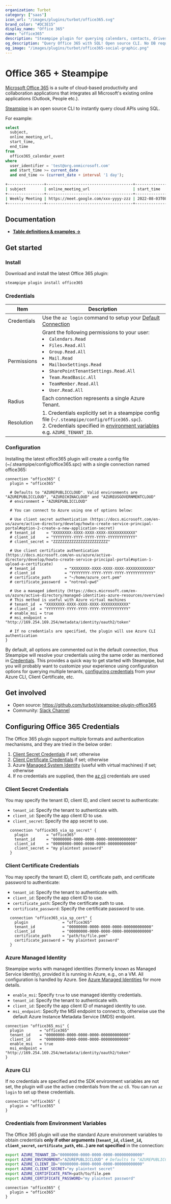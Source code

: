 ```yaml
---
organization: Turbot
category: ["saas"]
icon_url: "/images/plugins/turbot/office365.svg"
brand_color: "#DC3E15"
display_name: "Office 365"
name: "office365"
description: "Steampipe plugin for querying calendars, contacts, drives, mailboxes and more from Office 365."
og_description: "Query Office 365 with SQL! Open source CLI. No DB required."
og_image: "/images/plugins/turbot/office365-social-graphic.png"
---
```


# Office 365 + Steampipe

[Microsoft Office 365](https://www.microsoft.com/en-in/microsoft-365) is a suite of cloud-based productivity and collaboration applications that integrates all Microsoft's existing online applications (Outlook, People etc.).

[Steampipe](https://steampipe.io) is an open source CLI to instantly query cloud APIs using SQL.

For example:

```sql
select
  subject,
  online_meeting_url,
  start_time,
  end_time
from
  office365_calendar_event
where
  user_identifier = 'test@org.onmicrosoft.com'
  and start_time >= current_date
  and end_time <= (current_date + interval '1 day');
```

```sh
+----------------+--------------------------------------+---------------------------+---------------------------+
| subject        | online_meeting_url                   | start_time                | end_time                  |
+----------------+--------------------------------------+---------------------------+---------------------------+
| Weekly Meeting | https://meet.google.com/xxx-yyyy-zzz | 2022-08-03T08:00:00+05:30 | 2022-08-03T08:30:00+05:30 |
+----------------+--------------------------------------+---------------------------+---------------------------+
```

## Documentation

- **[Table definitions & examples →](/plugins/turbot/office365/tables)**

## Get started

### Install

Download and install the latest Office 365 plugin:

```bash
steampipe plugin install office365
```

### Credentials

| Item        | Description                                                                                                                                                                                                             |
| ----------- | ----------------------------------------------------------------------------------------------------------------------------------------------------------------------------------------------------------------------- |
| Credentials | Use the `az login` command to setup your [Default Connection](https://docs.microsoft.com/en-us/cli/azure/authenticate-azure-cli)                                                                               |
| Permissions | Grant the following permissions to your user: <br /><li> `Calendars.Read` </li><li> `Files.Read.All` </li><li> `Group.Read.All` </li><li> `Mail.Read`</li><li> `MailboxSettings.Read` </li><li> `SharePointTenantSettings.Read.All` </li><li> `Team.ReadBasic.All` </li><li> `TeamMember.Read.All` </li><li> `User.Read.All` </li>
| Radius      | Each connection represents a single Azure Tenant.                                                                                                                                                                       |
| Resolution  | 1. Credentials explicitly set in a steampipe config file (`~/.steampipe/config/office365.spc`).<br />2. Credentials specified in [environment variables](#credentials-from-environment-variables) e.g. `AZURE_TENANT_ID`. |

### Configuration

Installing the latest office365 plugin will create a config file (~/.steampipe/config/office365.spc) with a single connection named office365:

```hcl
connection "office365" {
  plugin = "office365"

  # Defaults to "AZUREPUBLICCLOUD". Valid environments are "AZUREPUBLICCLOUD", "AZURECHINACLOUD" and "AZUREUSGOVERNMENTCLOUD"
  # environment = "AZUREPUBLICCLOUD"

  # You can connect to Azure using one of options below:

  # Use client secret authentication (https://docs.microsoft.com/en-us/azure/active-directory/develop/howto-create-service-principal-portal#option-2-create-a-new-application-secret)
  # tenant_id     = "XXXXXXXX-XXXX-XXXX-XXXX-XXXXXXXXXXXX"
  # client_id     = "YYYYYYYY-YYYY-YYYY-YYYY-YYYYYYYYYYYY"
  # client_secret = "ZZZZZZZZZZZZZZZZZZZZZZZZ"

  # Use client certificate authentication (https://docs.microsoft.com/en-us/azure/active-directory/develop/howto-create-service-principal-portal#option-1-upload-a-certificate)
  # tenant_id             = "XXXXXXXX-XXXX-XXXX-XXXX-XXXXXXXXXXXX"
  # client_id             = "YYYYYYYY-YYYY-YYYY-YYYY-YYYYYYYYYYYY"
  # certificate_path      = "~/home/azure_cert.pem"
  # certificate_password  = "notreal~pwd"

  # Use a managed identity (https://docs.microsoft.com/en-us/azure/active-directory/managed-identities-azure-resources/overview)
  # This method is useful with Azure virtual machines
  # tenant_id  = "XXXXXXXX-XXXX-XXXX-XXXX-XXXXXXXXXXXX"
  # client_id  = "YYYYYYYY-YYYY-YYYY-YYYY-YYYYYYYYYYYY"
  # enable_msi = true
  # msi_endpoint = "http://169.254.169.254/metadata/identity/oauth2/token"

  # If no credentials are specified, the plugin will use Azure CLI authentication
}
```

By default, all options are commented out in the default connection, thus Steampipe will resolve your credentials using the same order as mentioned in [Credentials](#credentials). This provides a quick way to get started with Steampipe, but you will probably want to customize your experience using configuration options for querying multiple tenants, [configuring credentials](#configuring-office-365-credentials) from your Azure CLI, Client Certificate, etc.

## Get involved

- Open source: https://github.com/turbot/steampipe-plugin-office365
- Community: [Slack Channel](https://steampipe.io/community/join)

## Configuring Office 365 Credentials

The Office 365 plugin support multiple formats and authentication mechanisms, and they are tried in the below order:

1. [Client Secret Credentials](https://docs.microsoft.com/en-us/azure/active-directory/develop/v2-saml-bearer-assertion#prerequisites) if set; otherwise
2. [Client Certificate Credentials](https://docs.microsoft.com/en-us/azure/active-directory/develop/active-directory-certificate-credentials#register-your-certificate-with-microsoft-identity-platform) if set; otherwise
3. Azure [Managed System Identity](https://docs.microsoft.com/en-us/azure/active-directory/managed-identities-azure-resources/how-managed-identities-work-vm#system-assigned-managed-identity) (useful with virtual machines) if set; otherwise
4. If no credentials are supplied, then the [az cli](https://docs.microsoft.com/en-us/cli/azure/) credentials are used

### Client Secret Credentials

You may specify the tenant ID, client ID, and client secret to authenticate:

- `tenant_id`: Specify the tenant to authenticate with.
- `client_id`: Specify the app client ID to use.
- `client_secret`: Specify the app secret to use.

```hcl
  connection "office365_via_sp_secret" {
    plugin        = "office365"
    tenant_id     = "00000000-0000-0000-0000-000000000000"
    client_id     = "00000000-0000-0000-0000-000000000000"
    client_secret = "my plaintext password"
  }
```

### Client Certificate Credentials

You may specify the tenant ID, client ID, certificate path, and certificate password to authenticate:

- `tenant_id`: Specify the tenant to authenticate with.
- `client_id`: Specify the app client ID to use.
- `certificate_path`: Specify the certificate path to use.
- `certificate_password`: Specify the certificate password to use.

```hcl
  connection "office365_via_sp_cert" {
    plugin               = "office365"
    tenant_id            = "00000000-0000-0000-0000-000000000000"
    client_id            = "00000000-0000-0000-0000-000000000000"
    certificate_path     = "path/to/file.pem"
    certificate_password = "my plaintext password"
  }
```

### Azure Managed Identity

Steampipe works with managed identities (formerly known as Managed Service Identity), provided it is running in Azure, e.g., on a VM. All configuration is handled by Azure. See [Azure Managed Identities](https://docs.microsoft.com/en-us/azure/active-directory/managed-identities-azure-resources/overview) for more details.

- `enable_msi`: Specify `true` to use managed identity credentials.
- `tenant_id`: Specify the tenant to authenticate with.
- `client_id`: Specify the app client ID of managed identity to use.
- `msi_endpoint`: Specify the MSI endpoint to connect to, otherwise use the default Azure Instance Metadata Service (IMDS) endpoint.

```hcl
connection "office365_msi" {
  plugin       = "office365"
  tenant_id    = "00000000-0000-0000-0000-000000000000"
  client_id    = "00000000-0000-0000-0000-000000000000"
  enable_msi   = true
  msi_endpoint = "http://169.254.169.254/metadata/identity/oauth2/token"
}
```

### Azure CLI

If no credentials are specified and the SDK environment variables are not set, the plugin will use the active credentials from the `az` cli. You can run `az login` to set up these credentials.

```hcl
connection "office365" {
  plugin = "office365"
}
```

### Credentials from Environment Variables

The Office 365 plugin will use the standard Azure environment variables to obtain credentials **only if other arguments (`tenant_id`, `client_id`, `client_secret`, `certificate_path`, etc..) are not specified** in the connection:

```sh
export AZURE_TENANT_ID="00000000-0000-0000-0000-000000000000"
export AZURE_ENVIRONMENT="AZUREPUBLICCLOUD" # Defaults to "AZUREPUBLICCLOUD". Valid environments are "AZUREPUBLICCLOUD", "AZURECHINACLOUD" and "AZUREUSGOVERNMENTCLOUD"
export AZURE_CLIENT_ID="00000000-0000-0000-0000-000000000000"
export AZURE_CLIENT_SECRET="my plaintext secret"
export AZURE_CERTIFICATE_PATH=path/to/file.pem
export AZURE_CERTIFICATE_PASSWORD="my plaintext password"
```

```hcl
connection "office365" {
  plugin = "office365"
}
```
